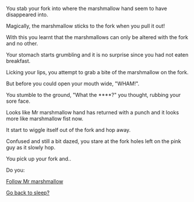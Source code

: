 You stab your fork into where the marshmallow hand seem to have disappeared into.

Magically, the marshmallow sticks to the fork when you pull it out!

With this you learnt that the marshmallows can only be altered with the fork and no other.

Your stomach starts grumbling and it is no surprise since you had not eaten breakfast.

Licking your lips, you attempt to grab a bite of the marshmallow on the fork.

But before you could open your mouth wide, "WHAM!". 

You stumble to the ground, "What the ****?" you thought, rubbing your sore face.

Looks like Mr marshmallow hand has returned with a punch and it looks more like marshmallow fist now.

It start to wiggle itself out of the fork and hop away.

Confused and still a bit dazed, you stare at the fork holes left on the pink guy as it slowly hop.

You pick up your fork and..

Do you:

[Follow Mr marshmallow](follow/follow.md)

[Go back to sleep?](../../sleep/marshmallow.md)

